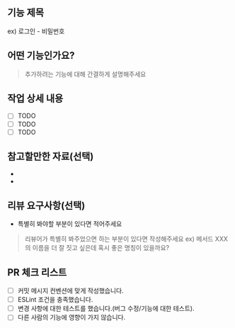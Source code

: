 ## 기능 제목
ex) 로그인 - 비밀번호

## 어떤 기능인가요?
> 추가하려는 기능에 대해 간결하게 설명해주세요

## 작업 상세 내용
- [ ] TODO
- [ ] TODO
- [ ] TODO

## 참고할만한 자료(선택)
- 
- 

## 리뷰 요구사항(선택)
- 특별히 봐야할 부분이 있다면 적어주세요
> 리뷰어가 특별히 봐주었으면 하는 부분이 있다면 작성해주세요
> ex) 메서드 XXX의 이름을 더 잘 짓고 싶은데 혹시 좋은 명칭이 있을까요?

## PR 체크 리스트
- [ ] 커밋 메시지 컨벤션에 맞게 작성했습니다.
- [ ] ESLint 조건을 충족했습니다.
- [ ] 변경 사항에 대한 테스트를 했습니다.(버그 수정/기능에 대한 테스트).
- [ ] 다른 사람의 기능에 영향이 가지 않습니다.
